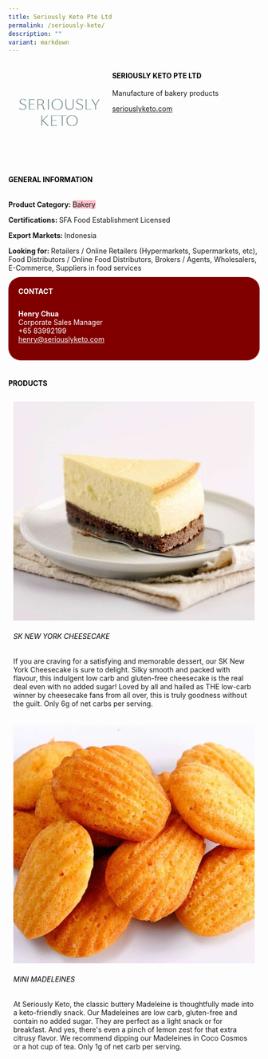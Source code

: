 ```yaml
---
title: Seriously Keto Pte Ltd
permalink: /seriously-keto/
description: ""
variant: markdown
---
```

<div class="flex-paragraph"> 
<p style="text-transform: uppercase">
</p>
</div> 
<div class="flex-container" style="display: flex; flex-wrap: wrap;"> 
<div class="card sgds" style="flex: 1 1 40%; display: block;">
<img src="/images/seriously_keto_logo.jpg">
</div> 
<div class="card-sgds" style="flex: 1 1 58%; display: block; margin-left: 3px"> 
<h4 style="text-transform: uppercase; color: black;">
<b>Seriously Keto Pte Ltd
</b>
</h4> 
<p>Manufacture of bakery products
</p> 
<p>
<a href="https://seriouslyketo.com/" target="_blank">seriouslyketo.com
</a>
</p> 
</div> 
</div> 
<h4 style="text-transform: uppercase; color: black;">
<b>General Information
</b>
</h4> 
<div class="flex-container" style="display: flex; flex-wrap: wrap;"> 
<div class="card sgds" style="flex: 1 1 65%; display: block; align-self: stretch"> 
<div class="flex-paragraph"> 
<p>
<b>Product Category: 
</b>
<span style="background-color: pink; border-radius: 10 px;">Bakery
</span>
</p> 
<p>
<b>Certifications: 
</b>SFA Food Establishment Licensed
</p> 
<p>
<b>Export Markets: 
</b>Indonesia
</p> 
<p style="margin-bottom: 10px;">
<b>Looking for: 
</b>Retailers / Online Retailers (Hypermarkets, Supermarkets, etc), Food Distributors / Online Food Distributors, Brokers / Agents, Wholesalers, E-Commerce, Suppliers in food services
</p> 
</div> 
</div> 
<div class="card sgds" style="flex: 1 1 35%; padding: 10px; display: block; background-color: maroon; border-radius: 25px; align-self: center;"> 
<h4 style="color: white; margin-top: 10px; margin-left: 10px;">CONTACT
</h4> 
<div class="flex-paragraph"> 
<p style="padding: 10px; color: white;">
<b>Henry Chua
</b>
<br>Corporate Sales Manager
<br>+65 83992199
<br>
<a href="mailto:henry@seriouslyketo.com" style="color: white;">henry@seriouslyketo.com
</a>
</p> 
</div> 
</div> 
</div> 
<br> 
<h4 style="text-transform: uppercase; color: black;">
<b>products
</b>
</h4> 
<div style="display: flex; flex-wrap: wrap;"> 
<div class="card sgds" style="flex: 1 1 47%; margin: 10px; display: block;"> 
<div class="flex-image" style="display: block;">
<img src="/images/seriously_keto_product1.jpeg">
</div> 
<div class="flex-paragraph"> 
<h6 style="text-transform: uppercase; color: black;">SK New York Cheesecake
</h6> 
<p>If you are craving for a satisfying and memorable dessert, our SK New York Cheesecake is sure to delight. Silky smooth and packed with flavour, this indulgent low carb and gluten-free cheesecake is the real deal even with no added sugar! Loved by all and hailed as THE low-carb winner by cheesecake fans from all over, this is truly goodness without the guilt. Only 6g of net carbs per serving.
</p>
</div> 
</div> 
<div class="card sgds" style="flex: 1 1 47%; margin: 10px; display: block;"> 
<div class="flex-image" style="display: block;">
<img src="/images/seriously_keto_product2.jpeg">
</div> 
<div class="flex-paragraph"> 
<h6 style="text-transform: uppercase; color: black;">Mini Madeleines
</h6> 
<p>At Seriously Keto, the classic buttery Madeleine is thoughtfully made into a keto-friendly snack. Our Madeleines are low carb, gluten-free and contain no added sugar. They are perfect as a light snack or for breakfast. And yes, there's even a pinch of lemon zest for that extra citrusy flavor. We recommend dipping our Madeleines in Coco Cosmos or a hot cup of tea. Only 1g of net carb per serving.
</p>
</div> 
</div> 
</div>